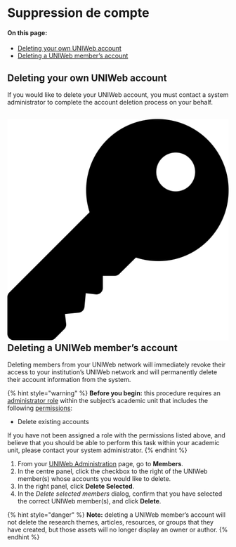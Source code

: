 # Suppression de compte

#### On this page:

* [Deleting your own UNIWeb account](account-deletion.md#deleting-your-own-uniweb-account)
* [Deleting a UNIWeb member’s account](account-deletion.md#deleting-a-uniweb-members-account)

## Deleting your own UNIWeb account

If you would like to delete your UNIWeb account, you must contact a system administrator to complete the account deletion process on your behalf.

## ![](../../.gitbook/assets/key%20%281%29.svg) Deleting a UNIWeb member’s account

Deleting members from your UNIWeb network will immediately revoke their access to your institution’s UNIWeb network and will permanently delete their account information from the system.

{% hint style="warning" %}
**Before you begin:** this procedure requires an [administrator role](../access-control/managing-administrator-roles-and-permissions.md) within the subject’s academic unit that includes the following [permissions](../access-control/managing-administrator-roles-and-permissions.md#administrator-permissions):

* Delete existing accounts

If you have not been assigned a role with the permissions listed above, and believe that you should be able to perform this task within your academic unit, please contact your system administrator.
{% endhint %}

1. From your [UNIWeb Administration](../../navigating-uniweb/the-administration-page.md) page, go to **Members**.
2. In the centre panel, click the checkbox to the right of the UNIWeb member\(s\) whose accounts you would like to delete.
3. In the right panel, click **Delete Selected**.
4. In the _Delete selected members_ dialog, confirm that you have selected the correct UNIWeb member\(s\), and click **Delete**.

{% hint style="danger" %}
**Note:** deleting a UNIWeb member’s account will not delete the research themes, articles, resources, or groups that they have created, but those assets will no longer display an owner or author.
{% endhint %}

